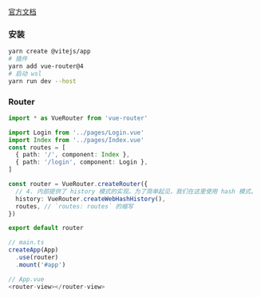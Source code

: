 <!--
title: 11-Vite
sort:
-->

[官方文档](https://vitejs.dev/guide/)

### 安装

```bash
yarn create @vitejs/app
# 插件
yarn add vue-router@4
# 启动 wsl
yarn run dev --host
```

### Router

```typescript
import * as VueRouter from 'vue-router'

import Login from '../pages/Login.vue'
import Index from '../pages/Index.vue'
const routes = [
  { path: '/', component: Index },
  { path: '/login', component: Login },
]

const router = VueRouter.createRouter({
  // 4. 内部提供了 history 模式的实现。为了简单起见，我们在这里使用 hash 模式。
  history: VueRouter.createWebHashHistory(),
  routes, // `routes: routes` 的缩写
})

export default router

// main.ts
createApp(App)
  .use(router)
  .mount('#app')

// App.vue
<router-view></router-view>
```
